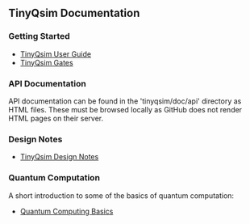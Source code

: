 ## TinyQsim Documentation

### Getting Started

- [TinyQsim User Guide](TinyQsim_user_guide.md)
- [TinyQsim Gates](TinyQsim_gates.md)

### API Documentation

API documentation can be found in the 'tinyqsim/doc/api' directory as HTML files. These must be browsed locally as GitHub does not render HTML pages on their server.

### Design Notes

- [TinyQsim Design Notes](TinyQsim_design_notes.md)

### Quantum Computation

A short introduction to some of the basics of quantum computation:

- [Quantum Computing Basics](Quantum_computing_basics.md)

